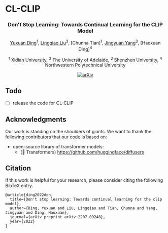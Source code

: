# CL-CLIP


<div align="center">
<h3>Don't Stop Learning: Towards Continual Learning for the CLIP Model</h3>

[Yuxuan Ding](https://yxding95.github.io/)<sup>1</sup>, [Lingqiao Liu](https://scholar.google.com.au/citations?user=Y2xu62UAAAAJ&hl=en&oi=ao)<sup>3</sup>, [Chunna Tian]<sup>1</sup>, [Jingyuan Yang](https://jingyuanyy.github.io/)<sup>3</sup>, [Haoxuan Ding]<sup>4</sup>

<sup>1</sup> Xidian University, <sup>3</sup> The University of Adelaide, <sup>3</sup> Shenzhen University, <sup>4</sup> Northwestern Polytechnical University

[![arXiv](https://img.shields.io/badge/arXiv-<2207.09248>-<COLOR>.svg)](https://arxiv.org/abs/2207.09248)

</div>

## Todo

- [ ] release the code for CL-CLIP

## Acknowledgments

Our work is standing on the shoulders of giants. We want to thank the following contributors that our code is based on:

- open-source library of transformer models:
  - (🤗 Transformers) https://github.com/huggingface/diffusers


## Citation

If this work is helpful for your research, please consider citing the following BibTeX entry.

```
@article{ding2022don,
  title={Don't stop learning: Towards continual learning for the clip model},
  author={Ding, Yuxuan and Liu, Lingqiao and Tian, Chunna and Yang, Jingyuan and Ding, Haoxuan},
  journal={arXiv preprint arXiv:2207.09248},
  year={2022}
}
```

